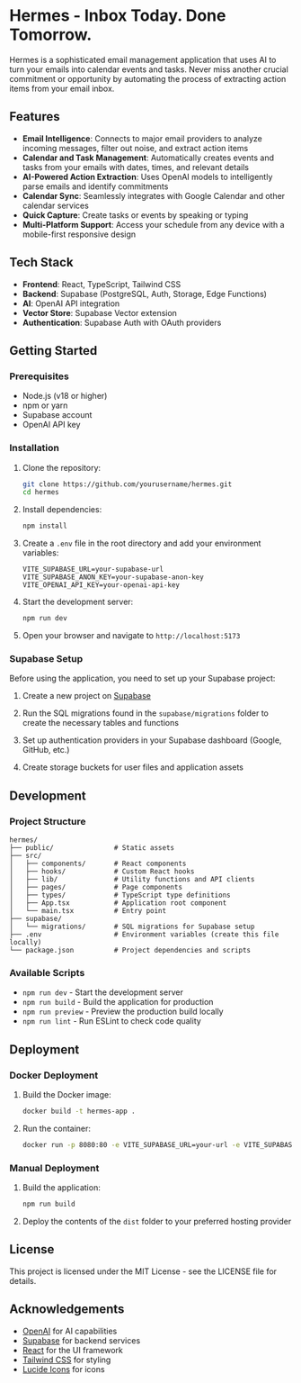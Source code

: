 # Hermes - Inbox Today. Done Tomorrow.

Hermes is a sophisticated email management application that uses AI to turn your emails into calendar events and tasks. Never miss another crucial commitment or opportunity by automating the process of extracting action items from your email inbox.

## Features

- **Email Intelligence**: Connects to major email providers to analyze incoming messages, filter out noise, and extract action items
- **Calendar and Task Management**: Automatically creates events and tasks from your emails with dates, times, and relevant details
- **AI-Powered Action Extraction**: Uses OpenAI models to intelligently parse emails and identify commitments
- **Calendar Sync**: Seamlessly integrates with Google Calendar and other calendar services
- **Quick Capture**: Create tasks or events by speaking or typing
- **Multi-Platform Support**: Access your schedule from any device with a mobile-first responsive design

## Tech Stack

- **Frontend**: React, TypeScript, Tailwind CSS
- **Backend**: Supabase (PostgreSQL, Auth, Storage, Edge Functions)
- **AI**: OpenAI API integration
- **Vector Store**: Supabase Vector extension
- **Authentication**: Supabase Auth with OAuth providers

## Getting Started

### Prerequisites

- Node.js (v18 or higher)
- npm or yarn
- Supabase account
- OpenAI API key

### Installation

1. Clone the repository:
   ```bash
   git clone https://github.com/yourusername/hermes.git
   cd hermes
   ```

2. Install dependencies:
   ```bash
   npm install
   ```

3. Create a `.env` file in the root directory and add your environment variables:
   ```
   VITE_SUPABASE_URL=your-supabase-url
   VITE_SUPABASE_ANON_KEY=your-supabase-anon-key
   VITE_OPENAI_API_KEY=your-openai-api-key
   ```

4. Start the development server:
   ```bash
   npm run dev
   ```

5. Open your browser and navigate to `http://localhost:5173`

### Supabase Setup

Before using the application, you need to set up your Supabase project:

1. Create a new project on [Supabase](https://supabase.com)

2. Run the SQL migrations found in the `supabase/migrations` folder to create the necessary tables and functions

3. Set up authentication providers in your Supabase dashboard (Google, GitHub, etc.)

4. Create storage buckets for user files and application assets

## Development

### Project Structure

```
hermes/
├── public/               # Static assets
├── src/
│   ├── components/       # React components
│   ├── hooks/            # Custom React hooks
│   ├── lib/              # Utility functions and API clients
│   ├── pages/            # Page components
│   ├── types/            # TypeScript type definitions
│   ├── App.tsx           # Application root component
│   └── main.tsx          # Entry point
├── supabase/
│   └── migrations/       # SQL migrations for Supabase setup
├── .env                  # Environment variables (create this file locally)
└── package.json          # Project dependencies and scripts
```

### Available Scripts

- `npm run dev` - Start the development server
- `npm run build` - Build the application for production
- `npm run preview` - Preview the production build locally
- `npm run lint` - Run ESLint to check code quality

## Deployment

### Docker Deployment

1. Build the Docker image:
   ```bash
   docker build -t hermes-app .
   ```

2. Run the container:
   ```bash
   docker run -p 8080:80 -e VITE_SUPABASE_URL=your-url -e VITE_SUPABASE_ANON_KEY=your-key -e VITE_OPENAI_API_KEY=your-key hermes-app
   ```

### Manual Deployment

1. Build the application:
   ```bash
   npm run build
   ```

2. Deploy the contents of the `dist` folder to your preferred hosting provider

## License

This project is licensed under the MIT License - see the LICENSE file for details.

## Acknowledgements

- [OpenAI](https://openai.com) for AI capabilities
- [Supabase](https://supabase.com) for backend services
- [React](https://reactjs.org) for the UI framework
- [Tailwind CSS](https://tailwindcss.com) for styling
- [Lucide Icons](https://lucide.dev) for icons